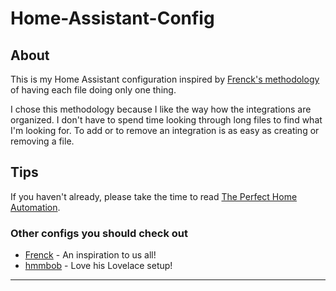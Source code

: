 # Home-Assistant-Config
## About
This is my Home Assistant configuration inspired by [Frenck's methodology](https://github.com/frenck/home-assistant-config) of having each file doing only one thing.

I chose this methodology because I like the way how the integrations are organized. I don't have to spend time looking through long files to find what I'm looking for. To add or to remove an integration is as easy as creating or removing a file.

## Tips
If you haven't already, please take the time to read [The Perfect Home Automation](https://www.home-assistant.io/blog/2016/01/19/perfect-home-automation/).

### Other configs you should check out
* [Frenck](https://github.com/frenck/home-assistant-config) - An inspiration to us all!
* [hmmbob](https://github.com/hmmbob/HomeAssistantConfig) - Love his Lovelace setup!
---